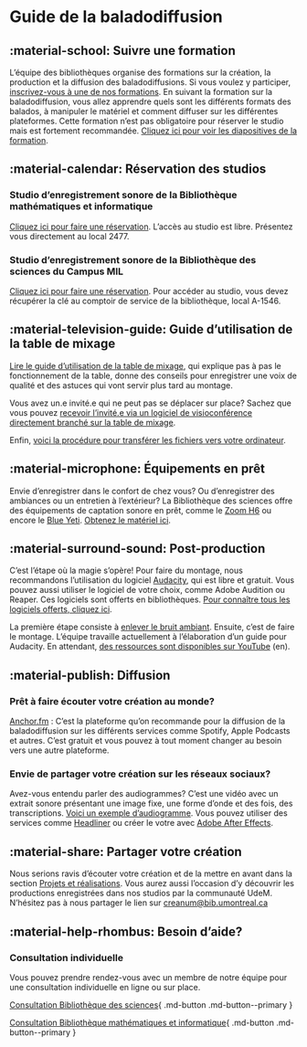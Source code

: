 # Guide de la baladodiffusion

## :material-school: Suivre une formation

L’équipe des bibliothèques organise des formations sur la création, la production et la diffusion des baladodiffusions. Si vous voulez y participer, [inscrivez-vous à une de nos formations](https://bib.umontreal.ca/formations/calendrier?cid=7690&t=g&cal=7690&d=0000-00-00&ct=34766&inc=0). En suivant la formation sur la baladodiffusion, vous allez apprendre quels sont les différents formats des balados, à manipuler le matériel et comment diffuser sur les différentes plateformes. Cette formation n’est pas obligatoire pour réserver le studio mais est fortement recommandée. [Cliquez ici pour voir les diapositives de la formation](https://hackmd.io/@creanum/balado). 

## :material-calendar: Réservation des studios

### **Studio d’enregistrement sonore de la Bibliothèque mathématiques et informatique**
[Cliquez ici pour faire une réservation](https://calendrier.bib.umontreal.ca/space/24357).
L’accès au studio est libre. Présentez vous directement au local 2477.

### **Studio d’enregistrement sonore de la Bibliothèque des sciences du Campus MIL**
[Cliquez ici pour faire une réservation](https://calendrier.bib.umontreal.ca/spaces?lid=2010&gid=5507).
Pour accéder au studio, vous devez récupérer la clé au comptoir de service de la bibliothèque, local A-1546. 

## :material-television-guide: Guide d’utilisation de la table de mixage

[Lire le guide d’utilisation de la table de mixage](rodecasterpro.md), qui explique pas à pas le fonctionnement de la table, donne des conseils pour enregistrer une voix de qualité et des astuces qui vont servir plus tard au montage.

Vous avez un.e invité.e qui ne peut pas se déplacer sur place? Sachez que vous pouvez [recevoir l’invité.e via un logiciel de visioconférence directement branché sur la table de mixage](rodecasterpro.md).

Enfin, [voici la procédure pour transférer les fichiers vers votre ordinateur](rodecasterpro.md#transfert-des-fichiers).

## :material-microphone: Équipements en prêt

Envie d’enregistrer dans le confort de chez vous? Ou d’enregistrer des ambiances ou un entretien à l’extérieur? La Bibliothèque des sciences offre des équipements de captation sonore en prêt, comme le [Zoom H6](https://www.notion.so/Zoom-H6-et-accessoires-97563cbe35d94688a7ce9b1a9a7a2c6f) ou encore le [Blue Yeti](https://www.notion.so/Micro-Blue-Yeti-3d46a690697e411886566b4e0712e354). [Obtenez le matériel ici](https://umontreal.on.worldcat.org/oclc/1346988068). 

## :material-surround-sound: Post-production

C’est l’étape où la magie s’opère! Pour faire du montage, nous recommandons l’utilisation du logiciel [Audacity](https://www.audacityteam.org/), qui est libre et gratuit. Vous pouvez aussi utiliser le logiciel de votre choix, comme Adobe Audition ou Reaper. Ces logiciels sont offerts en bibliothèques. [Pour connaître tous les logiciels offerts, cliquez ici](https://www.notion.so/Logiciels-offerts-793a9c8a4a0a4773a4ffa1e69b73be15). 

La première étape consiste à [enlever le bruit ambiant](https://www.notion.so/R-duction-du-bruit-86eea92be6c04814a2100ad811fafb46). Ensuite, c’est de faire le montage. L’équipe travaille actuellement à l’élaboration d’un guide pour Audacity. En attendant, [des ressources sont disponibles sur YouTube](https://www.youtube.com/watch?v=IXoGmyzNZOY&list=PLqazFFzUAPc7XJjOcH4iPDoIeFHA_eyKh) (en). 

## :material-publish: Diffusion

### Prêt à faire écouter votre création au monde?

[Anchor.fm](http://Anchor.fm) : C’est la plateforme qu’on recommande pour la diffusion de la baladodiffusion sur les différents services comme Spotify, Apple Podcasts et autres. C’est gratuit et vous pouvez à tout moment changer au besoin vers une autre plateforme. 

### Envie de partager votre création sur les réseaux sociaux?

Avez-vous entendu parler des audiogrammes? C’est une vidéo avec un extrait sonore présentant une image fixe, une forme d’onde et des fois, des transcriptions. [Voici un exemple d’audiogramme](https://www.youtube.com/watch?v=jibvu9BHV_k). Vous pouvez utiliser des services comme [Headliner](https://www.headliner.app/) ou créer le votre avec [Adobe After Effects](https://www.notion.so/Adobe-After-Effects-2722ce59ac8542fab529050b963972e7). 

## :material-share: Partager votre création

Nous serions ravis d’écouter votre création et de la mettre en avant dans la section [Projets et réalisations](https://www.notion.so/4d7f8d411822420cb72c0fc93236767e). Vous aurez aussi l’occasion d’y découvrir les productions enregistrées dans nos studios par la communauté UdeM. N’hésitez pas à nous partager le lien sur [creanum@bib.umontreal.ca](https://www.notion.so/Nous-joindre-33f9bd7c0c67457da83396c179ccb487)

## :material-help-rhombus: Besoin d’aide?

### Consultation individuelle

Vous pouvez prendre rendez-vous avec un membre de notre équipe pour une consultation individuelle en ligne ou sur place. 

[Consultation Bibliothèque des sciences](https://outlook.office365.com/owa/calendar/Bibliothquedessciences@Udemontreal.onmicrosoft.com/bookings/s/3hWeLYTrk0KYyl-e4bQcxw2){ .md-button .md-button--primary }

[Consultation Bibliothèque mathématiques et informatique](https://outlook.office365.com/owa/calendar/Bibliothquedemathmatiquesetinformatique@Udemontreal.onmicrosoft.com/bookings/){ .md-button .md-button--primary }
